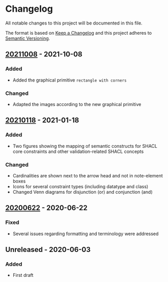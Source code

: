 # Changelog

All notable changes to this project will be documented in this file.

The format is based on [Keep a Changelog](http://keepachangelog.com/en/1.0.0/)
and this project adheres to [Semantic Versioning](http://semver.org/spec/v2.0.0.html).

## [20211008] - 2021-10-08

### Added

- Added the graphical primitive `rectangle with corners`

### Changed

- Adapted the images according to the new graphical primitive

## [20210118] - 2021-01-18

### Added

- Two figures showing the mapping of semantic constructs for SHACL core constraints and other validation-related SHACL concepts

### Changed

- Cardinalities are shown next to the arrow head and not in note-element boxes
- Icons for several constraint types (including datatype and class)
- Changed Venn diagrams for disjunction (or) and conjunction (and)

## [20200622] - 2020-06-22

### Fixed

- Several issues regarding formatting and terminology were addressed

## Unreleased - 2020-06-03

### Added
- First draft

[20200622]: https://gitlab.ilabt.imec.be/data-validation/validation-editor/shapevowl-spec/-/tags/v1.0.0
[20210118]: https://gitlab.ilabt.imec.be/data-validation/validation-editor/shapevowl-spec/compare/20210118...v1.0.0
[20211008]: https://gitlab.ilabt.imec.be/data-validation/validation-editor/shapevowl-spec/compare/20211008...20210118
